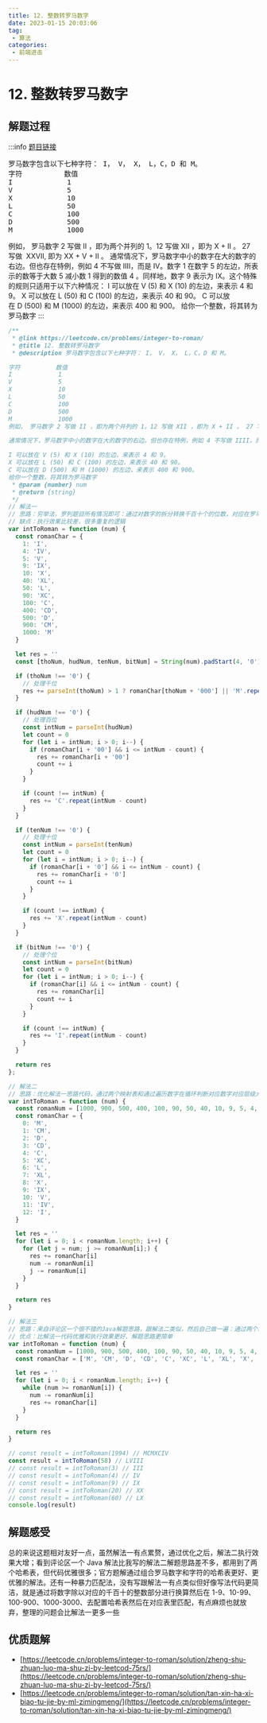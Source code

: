 ```yaml
---
title: 12. 整数转罗马数字
date: 2023-01-15 20:03:06
tag:
 - 算法
categories:
 - 前端进击
---
```

# 12. 整数转罗马数字
## 解题过程
:::info
[题目链接](https://leetcode.cn/problems/integer-to-roman/)
<pre>罗马数字包含以下七种字符： I， V， X， L，C，D 和 M。
字符          数值
I             1
V             5
X             10
L             50
C             100
D             500
M             1000</pre>
例如， 罗马数字 2 写做 II ，即为两个并列的 1。12 写做 XII ，即为 X + II 。 27 写做  XXVII, 即为 XX + V + II 。
通常情况下，罗马数字中小的数字在大的数字的右边。但也存在特例，例如 4 不写做 IIII，而是 IV。数字 1 在数字 5 的左边，所表示的数等于大数 5 减小数 1 得到的数值 4 。同样地，数字 9 表示为 IX。这个特殊的规则只适用于以下六种情况：
I 可以放在 V (5) 和 X (10) 的左边，来表示 4 和 9。
X 可以放在 L (50) 和 C (100) 的左边，来表示 40 和 90。
C 可以放在 D (500) 和 M (1000) 的左边，来表示 400 和 900。
给你一个整数，将其转为罗马数字
:::
```javascript
/**
 * @link https://leetcode.cn/problems/integer-to-roman/
 * @title 12. 整数转罗马数字
 * @description 罗马数字包含以下七种字符： I， V， X， L，C，D 和 M。

字符          数值
I             1
V             5
X             10
L             50
C             100
D             500
M             1000
例如， 罗马数字 2 写做 II ，即为两个并列的 1。12 写做 XII ，即为 X + II 。 27 写做  XXVII, 即为 XX + V + II 。

通常情况下，罗马数字中小的数字在大的数字的右边。但也存在特例，例如 4 不写做 IIII，而是 IV。数字 1 在数字 5 的左边，所表示的数等于大数 5 减小数 1 得到的数值 4 。同样地，数字 9 表示为 IX。这个特殊的规则只适用于以下六种情况：

I 可以放在 V (5) 和 X (10) 的左边，来表示 4 和 9。
X 可以放在 L (50) 和 C (100) 的左边，来表示 40 和 90。
C 可以放在 D (500) 和 M (1000) 的左边，来表示 400 和 900。
给你一个整数，将其转为罗马数字
 * @param {number} num
 * @return {string}
 */
// 解法一
// 思路：穷举法，罗列题目所有情况即可：通过对数字的拆分转换千百十个的位数，对应在罗马字符映射表上，然后对千百十个对应数字转换单独处理，然后拼接即可
// 缺点：执行效果比较差，很多重复的逻辑
var intToRoman = function (num) {
  const romanChar = {
    1: 'I',
    4: 'IV',
    5: 'V',
    9: 'IX',
    10: 'X',
    40: 'XL',
    50: 'L',
    90: 'XC',
    100: 'C',
    400: 'CD',
    500: 'D',
    900: 'CM',
    1000: 'M'
  }

  let res = ''
  const [thoNum, hudNum, tenNum, bitNum] = String(num).padStart(4, '0').split('')

  if (thoNum !== '0') {
    // 处理千位
    res += parseInt(thoNum) > 1 ? romanChar[thoNum + '000'] || 'M'.repeat(parseInt(thoNum)) : 'M'
  }

  if (hudNum !== '0') {
    // 处理百位
    const intNum = parseInt(hudNum)
    let count = 0
    for (let i = intNum; i > 0; i--) {
      if (romanChar[i + '00'] && i <= intNum - count) {
        res += romanChar[i + '00']
        count += i
      }
    }

    if (count !== intNum) {
      res += 'C'.repeat(intNum - count)
    }
  }

  if (tenNum !== '0') {
    // 处理十位
    const intNum = parseInt(tenNum)
    let count = 0
    for (let i = intNum; i > 0; i--) {
      if (romanChar[i + '0'] && i <= intNum - count) {
        res += romanChar[i + '0']
        count += i
      }
    }

    if (count !== intNum) {
      res += 'X'.repeat(intNum - count)
    }
  }

  if (bitNum !== '0') {
    // 处理个位
    const intNum = parseInt(bitNum)
    let count = 0
    for (let i = intNum; i > 0; i--) {
      if (romanChar[i] && i <= intNum - count) {
        res += romanChar[i]
        count += i
      }
    }

    if (count !== intNum) {
      res += 'I'.repeat(intNum - count)
    }
  }

  return res
};

// 解法二
// 思路：优化解法一思路代码，通过两个映射表和通过遍历数字在循环判断对应数字对应层级大小的累减计算
var intToRoman = function (num) {
  const romanNum = [1000, 900, 500, 400, 100, 90, 50, 40, 10, 9, 5, 4, 1]
  const romanChar = {
    0: 'M',
    1: 'CM',
    2: 'D',
    3: 'CD',
    4: 'C',
    5: 'XC',
    6: 'L',
    7: 'XL',
    8: 'X',
    9: 'IX',
    10: 'V',
    11: 'IV',
    12: 'I',
  }

  let res = ''
  for (let i = 0; i < romanNum.length; i++) {
    for (let j = num; j >= romanNum[i];) {
      res += romanChar[i]
      num -= romanNum[i]
      j -= romanNum[i]
    }
  }

  return res
}

// 解法三
// 思路：来自评论区一个很不错的Java解题思路，跟解法二类似，然后自己做一遍：通过两个映射表解决：从数字表由大到小遍历数字对应的罗马字符表统计即可
// 优点：比解法一代码优雅和执行效果更好、解题思路更简单
var intToRoman = function (num) {
  const romanNum = [1000, 900, 500, 400, 100, 90, 50, 40, 10, 9, 5, 4, 1]
  const romanChar = ['M', 'CM', 'D', 'CD', 'C', 'XC', 'L', 'XL', 'X', 'IX', 'V', 'IV', 'I']

  let res = ''
  for (let i = 0; i < romanNum.length; i++) {
    while (num >= romanNum[i]) {
      num -= romanNum[i]
      res += romanChar[i]
    }
  }

  return res
}

// const result = intToRoman(1994) // MCMXCIV
const result = intToRoman(58) // LVIII
// const result = intToRoman(3) // III
// const result = intToRoman(4) // IV
// const result = intToRoman(9) // IX
// const result = intToRoman(20) // XX
// const result = intToRoman(60) // LX
console.log(result)
```
## 解题感受
总的来说这题相对友好一点，虽然解法一有点累赘，通过优化之后，解法二执行效果大增；看到评论区一个 Java 解法比我写的解法二解题思路差不多，都用到了两个哈希表，但代码优雅很多；官方题解通过组合罗马数字和字符的哈希表更好、更优雅的解法。还有一种暴力匹配法，没有写跟解法一有点类似但好像写法代码更简洁，就是通过将数字除以对应的千百十的整数部分进行换算然后在 1-9、10-99、100-900、1000-3000、去配置哈希表然后在对应表里匹配，有点麻烦也就放弃，整理的问题会比解法一更多一些
## 优质题解

- [https://leetcode.cn/problems/integer-to-roman/solution/zheng-shu-zhuan-luo-ma-shu-zi-by-leetcod-75rs/](https://leetcode.cn/problems/integer-to-roman/solution/zheng-shu-zhuan-luo-ma-shu-zi-by-leetcod-75rs/)
- [https://leetcode.cn/problems/integer-to-roman/solution/tan-xin-ha-xi-biao-tu-jie-by-ml-zimingmeng/](https://leetcode.cn/problems/integer-to-roman/solution/tan-xin-ha-xi-biao-tu-jie-by-ml-zimingmeng/)
